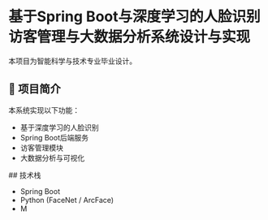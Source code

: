 # 基于Spring Boot与深度学习的人脸识别访客管理与大数据分析系统设计与实现

本项目为智能科学与技术专业毕业设计。

## 🎯 项目简介

本系统实现以下功能：
- 基于深度学习的人脸识别
- Spring Boot后端服务
- 访客管理模块
- 大数据分析与可视化

##️ 技术栈

- Spring Boot
- Python (FaceNet / ArcFace)
- M
